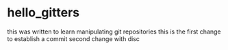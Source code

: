 # hello_gitters
this was written to learn manipulating git repositories
this is the first change to establish a commit
second change with disc
